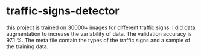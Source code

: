 # traffic-signs-detector

this project is trained on 30000+ images for different traffic signs. I did data augmentation to increase the variability of data. 
The validation accuracy is 97.1 %. The meta file contain the types of the traffic signs and a sample of the training data.
